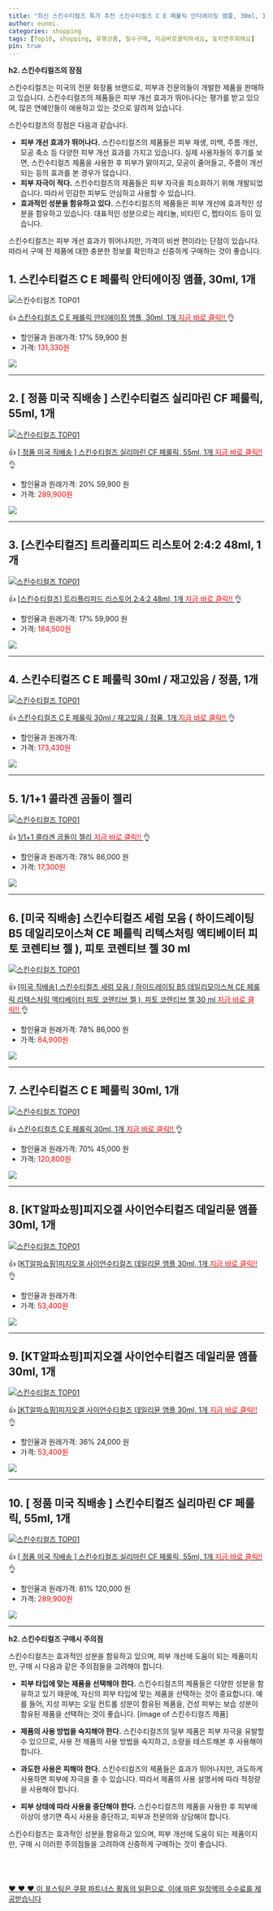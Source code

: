 ```yaml
---
title: "최신 스킨수티컬즈 특가 추천 스킨수티컬즈 C E 페룰릭 안티에이징 앰플, 30ml, 1개 비교 장점"
author: eunmi.
categories: shopping
tags: [Top10, shopping, 유행상품, 필수구매, 지금바로클릭하세요, 놓치면후회해요]
pin: true
---
```

**h2. 스킨수티컬즈의 장점**

스킨수티컬즈는 미국의 전문 화장품 브랜드로, 피부과 전문의들이 개발한 제품을 판매하고 있습니다. 스킨수티컬즈의 제품들은 피부 개선 효과가 뛰어나다는 평가를 받고 있으며, 많은 연예인들이 애용하고 있는 것으로 알려져 있습니다.

스킨수티컬즈의 장점은 다음과 같습니다.

* **피부 개선 효과가 뛰어나다.** 스킨수티컬즈의 제품들은 피부 재생, 미백, 주름 개선, 모공 축소 등 다양한 피부 개선 효과를 가지고 있습니다. 실제 사용자들의 후기를 보면, 스킨수티컬즈 제품을 사용한 후 피부가 맑아지고, 모공이 줄어들고, 주름이 개선되는 등의 효과를 본 경우가 많습니다.
* **피부 자극이 적다.** 스킨수티컬즈의 제품들은 피부 자극을 최소화하기 위해 개발되었습니다. 따라서 민감한 피부도 안심하고 사용할 수 있습니다.
* **효과적인 성분을 함유하고 있다.** 스킨수티컬즈의 제품들은 피부 개선에 효과적인 성분을 함유하고 있습니다. 대표적인 성분으로는 레티놀, 비타민 C, 펩타이드 등이 있습니다.

스킨수티컬즈는 피부 개선 효과가 뛰어나지만, 가격이 비싼 편이라는 단점이 있습니다. 따라서 구매 전 제품에 대한 충분한 정보를 확인하고 신중하게 구매하는 것이 좋습니다.

   

## 1. 스킨수티컬즈 C E 페룰릭 안티에이징 앰플, 30ml, 1개

![스킨수티컬즈 TOP01](https://thumbnail9.coupangcdn.com/thumbnails/remote/230x230ex/image/vendor_inventory/786b/8dcdf46832f12b7cc8718bda3ad1ee433d06f85a0435d6f147e939247bd5.JPG)


👍 [스킨수티컬즈 C E 페룰릭 안티에이징 앰플, 30ml, 1개 <font color=red> 지금 바로 클릭!! </font> ](https://link.coupang.com/re/AFFSDP?lptag=AF3617701&subid=GithubCoopas&pageKey=5741824218&traceid=V0-153&itemId=9666558965&vendorItemId=86147180291) 👌 


- 할인율과 원래가격: 17%  59,900   원
- 가격: <span style='color:red'>131,330원</span>

[![](/discount_price.png)](https://link.coupang.com/re/AFFSDP?lptag=AF3617701&subid=GithubCoopas&pageKey=5741824218&traceid=V0-153&itemId=9666558965&vendorItemId=86147180291)

---


   

## 2. [ 정품 미국 직배송 ] 스킨수티컬즈 실리마린 CF 페룰릭, 55ml, 1개

[![스킨수티컬즈 TOP01](https://thumbnail8.coupangcdn.com/thumbnails/remote/230x230ex/image/vendor_inventory/ac90/92799f057a2ab85e1fd2c123989c738600c418a4c57a28571b8ce4022b66.png)](https://link.coupang.com/re/AFFSDP?lptag=AF3617701&subid=GithubCoopas&pageKey=5741824218&traceid=V0-153&itemId=20112293279&vendorItemId=87207000103)


👍 [[ 정품 미국 직배송 ] 스킨수티컬즈 실리마린 CF 페룰릭, 55ml, 1개 <font color=red> 지금 바로 클릭!! </font> ](https://link.coupang.com/re/AFFSDP?lptag=AF3617701&subid=GithubCoopas&pageKey=5741824218&traceid=V0-153&itemId=20112293279&vendorItemId=87207000103) 👌 


- 할인율과 원래가격: 20%  59,900   원
- 가격: <span style='color:red'>289,900원</span>

[![](/discount_price.png)](https://link.coupang.com/re/AFFSDP?lptag=AF3617701&subid=GithubCoopas&pageKey=5741824218&traceid=V0-153&itemId=20112293279&vendorItemId=87207000103)

---


   

## 3. [스킨수티컬즈] 트리플리피드 리스토어 2:4:2 48ml, 1개

[![스킨수티컬즈 TOP01](https://thumbnail7.coupangcdn.com/thumbnails/remote/230x230ex/image/vendor_inventory/82b5/768aaad58685c948fca0ed6cd5a192dc43eab9424be978fa98f24773714b.jpeg)](https://link.coupang.com/re/AFFSDP?lptag=AF3617701&subid=GithubCoopas&pageKey=7544321741&traceid=V0-153&itemId=19839823003&vendorItemId=83686475881)


👍 [[스킨수티컬즈] 트리플리피드 리스토어 2:4:2 48ml, 1개 <font color=red> 지금 바로 클릭!! </font> ](https://link.coupang.com/re/AFFSDP?lptag=AF3617701&subid=GithubCoopas&pageKey=7544321741&traceid=V0-153&itemId=19839823003&vendorItemId=83686475881) 👌 


- 할인율과 원래가격: 17%  59,900   원
- 가격: <span style='color:red'>184,500원</span>

[![](/discount_price.png)](https://link.coupang.com/re/AFFSDP?lptag=AF3617701&subid=GithubCoopas&pageKey=7544321741&traceid=V0-153&itemId=19839823003&vendorItemId=83686475881)

---


   

## 4. 스킨수티컬즈 C E 페룰릭 30ml / 재고있음 / 정품, 1개

[![스킨수티컬즈 TOP01](https://thumbnail8.coupangcdn.com/thumbnails/remote/230x230ex/image/vendor_inventory/cc42/548af0257cda351cca19df197d09ee66329643c72c3a964b8fbfbca8714a.jpg)](https://link.coupang.com/re/AFFSDP?lptag=AF3617701&subid=GithubCoopas&pageKey=6063639015&traceid=V0-153&itemId=6832315628&vendorItemId=87353138893)


👍 [스킨수티컬즈 C E 페룰릭 30ml / 재고있음 / 정품, 1개 <font color=red> 지금 바로 클릭!! </font> ](https://link.coupang.com/re/AFFSDP?lptag=AF3617701&subid=GithubCoopas&pageKey=6063639015&traceid=V0-153&itemId=6832315628&vendorItemId=87353138893) 👌 


- 할인율과 원래가격: 
- 가격: <span style='color:red'>173,430원</span>

[![](/discount_price.png)](https://link.coupang.com/re/AFFSDP?lptag=AF3617701&subid=GithubCoopas&pageKey=6063639015&traceid=V0-153&itemId=6832315628&vendorItemId=87353138893)

---


   

## 5. 1/1+1 콜라겐 곰돌이 젤리

[![스킨수티컬즈 TOP01](https://thumbnail7.coupangcdn.com/thumbnails/remote/230x230ex/image/vendor_inventory/adf3/76369225bbf027ca3ea8d3772504c70e249cc391679fb4046be149acd86a.png)](https://link.coupang.com/re/AFFSDP?lptag=AF3617701&subid=GithubCoopas&pageKey=7700325453&traceid=V0-153&itemId=20615417932&vendorItemId=87699978066)


👍 [1/1+1 콜라겐 곰돌이 젤리 <font color=red> 지금 바로 클릭!! </font> ](https://link.coupang.com/re/AFFSDP?lptag=AF3617701&subid=GithubCoopas&pageKey=7700325453&traceid=V0-153&itemId=20615417932&vendorItemId=87699978066) 👌 


- 할인율과 원래가격: 78%  86,000   원
- 가격: <span style='color:red'>17,300원</span>

[![](/discount_price.png)](https://link.coupang.com/re/AFFSDP?lptag=AF3617701&subid=GithubCoopas&pageKey=7700325453&traceid=V0-153&itemId=20615417932&vendorItemId=87699978066)

---


   

## 6. [미국 직배송] 스킨수티컬즈 세럼 모음 ( 하이드레이팅 B5 데일리모이스쳐 CE 페룰릭 리텍스처링 액티베이터 피토 코렌티브 젤 ), 피토 코렌티브 젤 30 ml

[![스킨수티컬즈 TOP01](https://thumbnail6.coupangcdn.com/thumbnails/remote/230x230ex/image/vendor_inventory/b692/124485eb14814a0087261120c525446381733b80ae9b9a2d7912b2c7c30b.jpg)](https://link.coupang.com/re/AFFSDP?lptag=AF3617701&subid=GithubCoopas&pageKey=6938436682&traceid=V0-153&itemId=16816905297&vendorItemId=83997101562)


👍 [[미국 직배송] 스킨수티컬즈 세럼 모음 ( 하이드레이팅 B5 데일리모이스쳐 CE 페룰릭 리텍스처링 액티베이터 피토 코렌티브 젤 ), 피토 코렌티브 젤 30 ml <font color=red> 지금 바로 클릭!! </font> ](https://link.coupang.com/re/AFFSDP?lptag=AF3617701&subid=GithubCoopas&pageKey=6938436682&traceid=V0-153&itemId=16816905297&vendorItemId=83997101562) 👌 


- 할인율과 원래가격: 78%  86,000   원
- 가격: <span style='color:red'>84,900원</span>

[![](/discount_price.png)](https://link.coupang.com/re/AFFSDP?lptag=AF3617701&subid=GithubCoopas&pageKey=6938436682&traceid=V0-153&itemId=16816905297&vendorItemId=83997101562)

---


   

## 7. 스킨수티컬즈 C E 페룰릭 30ml, 1개

[![스킨수티컬즈 TOP01](https://thumbnail10.coupangcdn.com/thumbnails/remote/230x230ex/image/vendor_inventory/7eb1/60ea1b392abc9cbbdab89b3d8c46ffe5d3943d61c426b4cafb872c33f938.jpeg)](https://link.coupang.com/re/AFFSDP?lptag=AF3617701&subid=GithubCoopas&pageKey=7665818288&traceid=V0-153&itemId=20435373953&vendorItemId=87516254704)


👍 [스킨수티컬즈 C E 페룰릭 30ml, 1개 <font color=red> 지금 바로 클릭!! </font> ](https://link.coupang.com/re/AFFSDP?lptag=AF3617701&subid=GithubCoopas&pageKey=7665818288&traceid=V0-153&itemId=20435373953&vendorItemId=87516254704) 👌 


- 할인율과 원래가격: 70%  45,000   원
- 가격: <span style='color:red'>120,800원</span>

[![](/discount_price.png)](https://link.coupang.com/re/AFFSDP?lptag=AF3617701&subid=GithubCoopas&pageKey=7665818288&traceid=V0-153&itemId=20435373953&vendorItemId=87516254704)

---


   

## 8. [KT알파쇼핑]피지오겔 사이언수티컬즈 데일리뮨 앰플 30ml, 1개

[![스킨수티컬즈 TOP01](https://thumbnail7.coupangcdn.com/thumbnails/remote/230x230ex/image/vendor_inventory/89b4/781f62ec80433945be4719d2766247b81490bb09d9e0729759b9938b6c34.jpg)](https://link.coupang.com/re/AFFSDP?lptag=AF3617701&subid=GithubCoopas&pageKey=6332946844&traceid=V0-153&itemId=13251006603&vendorItemId=83356301901)


👍 [[KT알파쇼핑]피지오겔 사이언수티컬즈 데일리뮨 앰플 30ml, 1개 <font color=red> 지금 바로 클릭!! </font> ](https://link.coupang.com/re/AFFSDP?lptag=AF3617701&subid=GithubCoopas&pageKey=6332946844&traceid=V0-153&itemId=13251006603&vendorItemId=83356301901) 👌 


- 할인율과 원래가격: 
- 가격: <span style='color:red'>53,400원</span>

[![](/discount_price.png)](https://link.coupang.com/re/AFFSDP?lptag=AF3617701&subid=GithubCoopas&pageKey=6332946844&traceid=V0-153&itemId=13251006603&vendorItemId=83356301901)

---


   

## 9. [KT알파쇼핑]피지오겔 사이언수티컬즈 데일리뮨 앰플 30ml, 1개

[![스킨수티컬즈 TOP01](https://thumbnail7.coupangcdn.com/thumbnails/remote/230x230ex/image/vendor_inventory/89b4/781f62ec80433945be4719d2766247b81490bb09d9e0729759b9938b6c34.jpg)](https://link.coupang.com/re/AFFSDP?lptag=AF3617701&subid=GithubCoopas&pageKey=6332946844&traceid=V0-153&itemId=13251006603&vendorItemId=83356301901)


👍 [[KT알파쇼핑]피지오겔 사이언수티컬즈 데일리뮨 앰플 30ml, 1개 <font color=red> 지금 바로 클릭!! </font> ](https://link.coupang.com/re/AFFSDP?lptag=AF3617701&subid=GithubCoopas&pageKey=6332946844&traceid=V0-153&itemId=13251006603&vendorItemId=83356301901) 👌 


- 할인율과 원래가격: 36%  24,000   원
- 가격: <span style='color:red'>53,400원</span>

[![](/discount_price.png)](https://link.coupang.com/re/AFFSDP?lptag=AF3617701&subid=GithubCoopas&pageKey=6332946844&traceid=V0-153&itemId=13251006603&vendorItemId=83356301901)

---


   

## 10. [ 정품 미국 직배송 ] 스킨수티컬즈 실리마린 CF 페룰릭, 55ml, 1개

[![스킨수티컬즈 TOP01](https://thumbnail8.coupangcdn.com/thumbnails/remote/230x230ex/image/vendor_inventory/ac90/92799f057a2ab85e1fd2c123989c738600c418a4c57a28571b8ce4022b66.png)](https://link.coupang.com/re/AFFSDP?lptag=AF3617701&subid=GithubCoopas&pageKey=5741824218&traceid=V0-153&itemId=20112293279&vendorItemId=87207000103)


👍 [[ 정품 미국 직배송 ] 스킨수티컬즈 실리마린 CF 페룰릭, 55ml, 1개 <font color=red> 지금 바로 클릭!! </font> ](https://link.coupang.com/re/AFFSDP?lptag=AF3617701&subid=GithubCoopas&pageKey=5741824218&traceid=V0-153&itemId=20112293279&vendorItemId=87207000103) 👌 


- 할인율과 원래가격: 81%  120,000   원
- 가격: <span style='color:red'>289,900원</span>

[![](/discount_price.png)](https://link.coupang.com/re/AFFSDP?lptag=AF3617701&subid=GithubCoopas&pageKey=5741824218&traceid=V0-153&itemId=20112293279&vendorItemId=87207000103)

---
**h2. 스킨수티컬즈 구매시 주의점**

스킨수티컬즈는 효과적인 성분을 함유하고 있으며, 피부 개선에 도움이 되는 제품이지만, 구매 시 다음과 같은 주의점들을 고려해야 합니다.

* **피부 타입에 맞는 제품을 선택해야 한다.** 스킨수티컬즈의 제품들은 다양한 성분을 함유하고 있기 때문에, 자신의 피부 타입에 맞는 제품을 선택하는 것이 중요합니다. 예를 들어, 지성 피부는 오일 컨트롤 성분이 함유된 제품을, 건성 피부는 보습 성분이 함유된 제품을 선택하는 것이 좋습니다.
[Image of 스킨수티컬즈 제품]

* **제품의 사용 방법을 숙지해야 한다.** 스킨수티컬즈의 일부 제품은 피부 자극을 유발할 수 있으므로, 사용 전 제품의 사용 방법을 숙지하고, 소량을 테스트해본 후 사용해야 합니다.

* **과도한 사용은 피해야 한다.** 스킨수티컬즈의 제품들은 효과가 뛰어나지만, 과도하게 사용하면 피부에 자극을 줄 수 있습니다. 따라서 제품의 사용 설명서에 따라 적정량을 사용해야 합니다.

* **피부 상태에 따라 사용을 중단해야 한다.** 스킨수티컬즈의 제품을 사용한 후 피부에 이상이 생기면 즉시 사용을 중단하고, 피부과 전문의와 상담해야 합니다.

스킨수티컬즈는 효과적인 성분을 함유하고 있으며, 피부 개선에 도움이 되는 제품이지만, 구매 시 이러한 주의점들을 고려하여 신중하게 구매하는 것이 좋습니다.<br><br><br><br><br> [ ❤ ❤ ❤ 이 포스팅은 쿠팡 파트너스 활동의 일환으로, 이에 따른 일정액의 수수료를 제공받습니다](https://link.coupang.com/a/bcEFyh)